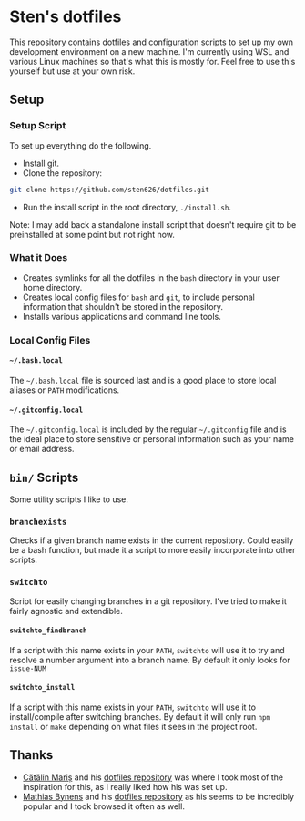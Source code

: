 # Sten's dotfiles

This repository contains dotfiles and configuration scripts to set up my own development environment on a new machine. I'm currently using WSL and various Linux machines so that's what this is mostly for. Feel free to use this yourself but use at your own risk.

## Setup

### Setup Script

To set up everything do the following.

- Install git.
- Clone the repository:

```bash
git clone https://github.com/sten626/dotfiles.git
```

- Run the install script in the root directory, `./install.sh`.

Note: I may add back a standalone install script that doesn't require git to be preinstalled at some point but not right now.

### What it Does

- Creates symlinks for all the dotfiles in the `bash` directory in your user home directory.
- Creates local config files for `bash` and `git`, to include personal information that shouldn't be stored in the repository.
- Installs various applications and command line tools.

### Local Config Files

#### `~/.bash.local`

The `~/.bash.local` file is sourced last and is a good place to store local aliases or `PATH` modifications.

#### `~/.gitconfig.local`

The `~/.gitconfig.local` is included by the regular `~/.gitconfig` file and is the ideal place to store sensitive or personal information such as your name or email address.

## `bin/` Scripts

Some utility scripts I like to use.

### `branchexists`

Checks if a given branch name exists in the current repository. Could easily be a bash function, but made it a script to more easily incorporate into other scripts.

### `switchto`

Script for easily changing branches in a git repository. I've tried to make it fairly agnostic and extendible.

#### `switchto_findbranch`

If a script with this name exists in your `PATH`, `switchto` will use it to try and resolve a number argument into a branch name. By default it only looks for `issue-NUM`

#### `switchto_install`

If a script with this name exists in your `PATH`, `switchto` will use it to install/compile after switching branches. By default it will only run `npm install` or `make` depending on what files it sees in the project root.

## Thanks

- [Cătălin Mariș](https://github.com/alrra) and his [dotfiles repository](https://github.com/alrra/dotfiles) was where I took most of the inspiration for this, as I really liked how his was set up.
- [Mathias Bynens](https://github.com/mathiasbynens) and his [dotfiles repository](https://github.com/mathiasbynens/dotfiles) as his seems to be incredibly popular and I took browsed it often as well.
